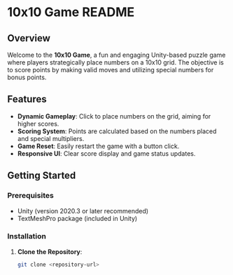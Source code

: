# 10x10 Game README

## Overview

Welcome to the **10x10 Game**, a fun and engaging Unity-based puzzle game where players strategically place numbers on a 10x10 grid. The objective is to score points by making valid moves and utilizing special numbers for bonus points.

## Features

- **Dynamic Gameplay**: Click to place numbers on the grid, aiming for higher scores.
- **Scoring System**: Points are calculated based on the numbers placed and special multipliers.
- **Game Reset**: Easily restart the game with a button click.
- **Responsive UI**: Clear score display and game status updates.

## Getting Started

### Prerequisites

- Unity (version 2020.3 or later recommended)
- TextMeshPro package (included in Unity)

### Installation

1. **Clone the Repository**:
   ```bash
   git clone <repository-url>